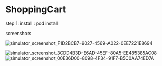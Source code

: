 # ShoppingCart

step 1: install : pod install

screenshots

![simulator_screenshot_F1D2BCB7-9027-4569-A022-0EE7221E8694](https://user-images.githubusercontent.com/19303002/149652224-2e15fe32-0d73-4320-a5f2-e1e6dd60da1a.png)

![simulator_screenshot_3CDD4B3D-E6AD-45EF-80A5-EE485385AC08](https://user-images.githubusercontent.com/19303002/149652226-2315a000-55d9-41d0-afa6-f71436a24a1c.png)
![simulator_screenshot_00E36D00-8098-4F34-91F7-B5C0AA74ED7A](https://user-images.githubusercontent.com/19303002/149652240-ae7fc33e-fb05-4ab9-bfab-0fe0fb72ef62.png)
